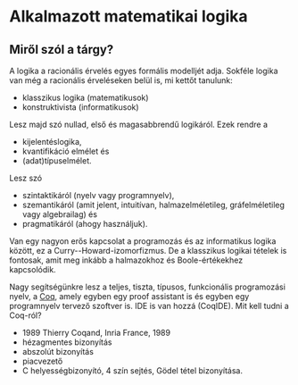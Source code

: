 #  Alkalmazott matematikai logika


## Miről szól a tárgy?

A logika a racionális érvelés egyes formális modelljét adja. Sokféle logika van még a racionális érveléseken belül is, mi kettőt tanulunk:

* klasszikus logika (matematikusok)
* konstruktivista (informatikusok) 

Lesz majd szó nullad, első és magasabbrendű logikáról. Ezek rendre a 

* kijelentéslogika,
* kvantifikáció elmélet és
* (adat)típuselmélet.

Lesz szó 

* szintaktikáról (nyelv vagy programnyelv),
* szemantikáról (amit jelent, intuitívan, halmazelméletileg, gráfelméletileg vagy algebrailag) és
* pragmatikáról (ahogy használjuk).

Van egy nagyon erős kapcsolat a programozás és az informatikus logika között, ez a Curry--Howard-izomorfizmus. De a klasszikus logikai tételek is fontosak, amit meg inkább a halmazokhoz és Boole-értékekhez kapcsolódik.

Nagy segítségünkre lesz a teljes, tiszta, típusos, funkcionális programozási nyelv, a [Coq](https://coq.inria.fr/), amely egyben egy proof assistant is és egyben egy programnyelv tervező szoftver is. IDE is van hozzá (CoqIDE). Mit kell tudni a Coq-ról?

* 1989 Thierry Coqand, Inria France, 1989
* hézagmentes bizonyítás
* abszolút bizonyítás
* piacvezető
* C helyességbizonyító, 4 szín sejtés, Gödel tétel bizonyítása. 




